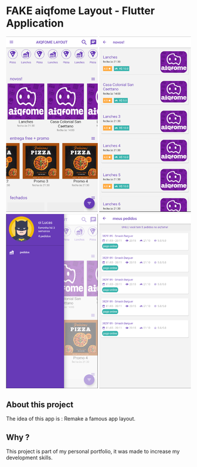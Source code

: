 # FAKE aiqfome Layout - Flutter Application

<img src='lib/github-images/home.PNG' heigth='300' width='250'> <img src='lib/github-images/places.PNG' heigth='300' width='250'>
<img src='lib/github-images/drawer.PNG' heigth='300' width='250'> <img src='lib/github-images/orders.PNG' heigth='300' width='250'>


## About this project

The idea of this app is : Remake a famous app layout.

## Why ?

This project is part of my personal portfolio, it was made to increase my development skills.

